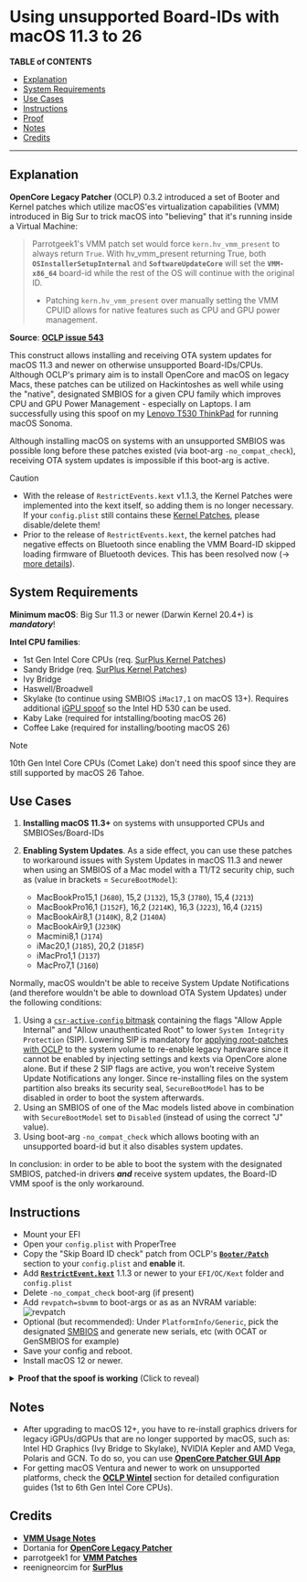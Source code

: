 # Using unsupported Board-IDs with macOS 11.3 to 26

**TABLE of CONTENTS**

- [Explanation](#explanation)
- [System Requirements](#system-requirements)
- [Use Cases](#use-cases)
- [Instructions](#instructions)
- [Proof](#proof)
- [Notes](#notes)
- [Credits](#credits)

---

## Explanation
**OpenCore Legacy Patcher** (OCLP) 0.3.2 introduced a set of Booter and Kernel patches which utilize macOS'es virtualization capabilities (VMM) introduced in Big Sur to trick macOS into "believing" that it's running inside a Virtual Machine:

> Parrotgeek1's VMM patch set would force `kern.hv_vmm_present` to always return `True`. With hv_vmm_present returning True, both **`OSInstallerSetupInternal`** and **`SoftwareUpdateCore`** will set the **`VMM-x86_64`** board-id while the rest of the OS will continue with the original ID.
>
> - Patching `kern.hv_vmm_present` over manually setting the VMM CPUID allows for native features such as CPU and GPU power management.

**Source**: [**OCLP issue 543**](https://github.com/dortania/OpenCore-Legacy-Patcher/issues/543)

This construct allows installing and receiving OTA system updates for macOS 11.3 and newer on otherwise unsupported Board-IDs/CPUs. Although OCLP's primary aim is to install OpenCore and macOS on legacy Macs, these patches can be utilized on Hackintoshes as well while using the "native", designated SMBIOS for a given CPU family which improves CPU and GPU Power Management - especially on Laptops. I am successfully using this spoof on my [Lenovo T530 ThinkPad](https://github.com/5T33Z0/Lenovo-T530-Hackinosh-OpenCore) for running macOS Sonoma.

Although installing macOS on systems with an unsupported SMBIOS was possible long before these patches existed (via boot-arg `-no_compat_check`), receiving OTA system updates is impossible if this boot-arg is active.

> [!CAUTION]
>
> - With the release of `RestrictEvents.kext` v1.1.3, the Kernel Patches were implemented into the kext itself, so adding them is no longer necessary. If your `config.plist` still contains these [Kernel Patches](https://github.com/dortania/OpenCore-Legacy-Patcher/blob/main/payloads/Config/config.plist#L2163-L2282), please disable/delete them! 
> - Prior to the release of `RestrictEvents.kext`, the kernel patches had negative effects on Bluetooth since enabling the VMM Board-ID skipped loading firmware of Bluetooth devices. This has been resolved now (&rarr; [more details](https://github.com/dortania/OpenCore-Legacy-Patcher/issues/1076)).

## System Requirements
**Minimum macOS**: Big Sur 11.3 or newer (Darwin Kernel 20.4+) is ***mandatory***!

**Intel CPU families**:

- 1st Gen Intel Core CPUs (req. [SurPlus Kernel Patches](https://github.com/dortania/OpenCore-Legacy-Patcher/blob/main/payloads/Config/config.plist#L2103-L2162))
- Sandy Bridge (req. [SurPlus Kernel Patches](https://github.com/dortania/OpenCore-Legacy-Patcher/blob/main/payloads/Config/config.plist#L2103-L2162))
- Ivy Bridge
- Haswell/Broadwell
- Skylake (to continue using SMBIOS `iMac17,1` on macOS 13+). Requires additional [iGPU spoof](https://github.com/5T33Z0/OC-Little-Translated/tree/main/11_Graphics/iGPU/Skylake_Spoofing_macOS13) so the Intel HD 530 can be used.
- Kaby Lake (required for intstalling/booting macOS 26)
- Coffee Lake (required for installing/booting macOS 26)

> [!NOTE]
>
> 10th Gen Intel Core CPUs (Comet Lake) don't need this spoof since they are still supported by macOS 26 Tahoe.

## Use Cases
1. **Installing macOS 11.3+** on systems with unsupported CPUs and SMBIOSes/Board-IDs
2. **Enabling System Updates**. As a side effect, you can use these patches to workaround issues with System Updates in macOS 11.3 and newer when using an SMBIOS of a Mac model with a T1/T2 security chip, such as (value in brackets = `SecureBootModel`):

	- MacBookPro15,1 (`J680`), 15,2 (`J132`), 15,3 (`J780`), 15,4 (`J213`)
	- MacBookPro16,1 (`J152F`), 16,2 (`J214K`), 16,3 (`J223`), 16,4 (`J215`)
	- MacBookAir8,1 (`J140K`), 8,2 (`J140A`)
	- MacBookAir9,1 (`J230K`)
	- Macmini8,1 (`J174`)
	- iMac20,1 (`J185`), 20,2 (`J185F`)
	- iMacPro1,1 (`J137`)
	- MacPro7,1 (`J160`)

Normally, macOS wouldn't be able to receive System Update Notifications (and therefore wouldn't be able to download OTA System Updates) under the following conditions:

1. Using a [`csr-active-config` bitmask](/Content/B_OC_Calculators/SIP_Flags_Explained.md) containing the flags "Allow Apple Internal" and "Allow unauthenticated Root" to lower `System Integrity Protection` (SIP). Lowering SIP is mandatory for [applying root-patches with OCLP](https://dortania.github.io/OpenCore-Legacy-Patcher/PATCHEXPLAIN.html#on-disk-patches) to the system volume to re-enable legacy hardware since it cannot be enabled by injecting settings and kexts via OpenCore alone alone. But if these 2 SIP flags are active, you won't receive System Update Notifications any longer. Since re-installing files on the system partition also breaks its security seal, `SecureBootModel` has to be disabled in order to boot the system afterwards.
2. Using an SMBIOS of one of the Mac models listed above in combination with `SecureBootModel` set to `Disabled` (instead of using the correct "J" value).
3. Using boot-arg `-no_compat_check` which allows booting with an unsupported board-id but it also disables system updates.

In conclusion: in order to be able to boot the system with the designated SMBIOS, patched-in drivers ***and*** receive system updates, the Board-ID VMM spoof is the only workaround.
	
## Instructions
- Mount your EFI
- Open your `config.plist` with ProperTree
- Copy the "Skip Board ID check" patch from OCLP's [**`Booter/Patch`**](https://github.com/dortania/OpenCore-Legacy-Patcher/blob/main/payloads/Config/config.plist#L220-L243) section to your `config.plist` and **enable** it. 
- Add [**`RestrictEvent.kext`**](https://github.com/acidanthera/RestrictEvents/releases) 1.1.3 or newer to your `EFI/OC/Kext` folder and `config.plist`
- Delete `-no_compat_check` boot-arg (if present)
- Add `revpatch=sbvmm` to boot-args or as as an NVRAM variable: <br> ![revpatch](https://github.com/5T33Z0/OC-Little-Translated/assets/76865553/a1ee759c-ced4-4669-97b4-9be8833fe57b)
- Optional (but recommended): Under `PlatformInfo/Generic`, pick the designated [SMBIOS](/Content/14_OCLP_Wintel/CPU_to_SMBIOS.md) and generate new serials, etc (with OCAT or GenSMBIOS for example) 
- Save your config and reboot.
- Install macOS 12 or newer.

<details>
<summary><strong>Proof that the spoof is working</strong> (Click to reveal)</summary>

## Proof
I tested the Board-id vmm spoof on my Lenovo T530 Notebook (Ivy Bridge), using the `MacBookPro10,1` SMBIOS, which is officially not compatible with macOS Monterey. After rebooting, the system started without using `-no_compat_check` boot-arg, as you can see here:

![Proof01](https://user-images.githubusercontent.com/76865553/139529766-87daac84-126e-4dfc-ac1d-37e4730e0bbf.png)

Terminal shows the currently used Board-ID which belongs to the `MacBookPro10,1` SMBIOS as you can see in Clover Configurator. Usually, running macOS 12+ would require SMBIOS `MacBookPro11,4` which uses a different Board-ID:

![boardid](https://github.com/5T33Z0/OC-Little-Translated/assets/76865553/79e6ae79-5c4b-4a41-b84e-29e4ac2d78b3)

Next, I checked for updates and was offered macOS 12.1 beta:

![Proof03](https://user-images.githubusercontent.com/76865553/139529788-d8ca770e-f8c2-49a8-a44e-908137f5e45c.png)
  
Which I installed…
  
![Proof04](https://user-images.githubusercontent.com/76865553/139529792-d92e52d3-5f91-4044-b788-730d603327b3.png)

Installation went smoothly and macOS 12.1 booted without issues:

![About](https://user-images.githubusercontent.com/76865553/139529802-3ea61297-7c7b-4369-8c21-4160b437f1a6.png)
</details>

## Notes
- After upgrading to macOS 12+, you have to re-install graphics drivers for legacy iGPUs/dGPUs that are no longer supported by macOS, such as: Intel HD Graphics (Ivy Bridge to Skylake), NVIDIA Kepler and AMD Vega, Polaris and GCN. To do so, you can use [**OpenCore Patcher GUI App**](https://github.com/dortania/OpenCore-Legacy-Patcher/releases)
- For getting macOS Ventura and newer to work on unsupported platforms, check the [**OCLP Wintel**](/Content/14_OCLP_Wintel/README.md) section for detailed configuration guides (1st to 6th Gen Intel Core CPUs).

## Credits
- [**VMM Usage Notes**](https://github.com/dortania/OpenCore-Legacy-Patcher/issues/543#issuecomment-953441283)
- Dortania for [**OpenCore Legacy Patcher**](https://github.com/dortania/OpenCore-Legacy-Patcher)
- parrotgeek1 for [**VMM Patches**](https://github.com/dortania/OpenCore-Legacy-Patcher/blob/4a8f61a01da72b38a4b2250386cc4b497a31a839/payloads/Config/config.plist#L1222-L1281)
- reenigneorcim for [**SurPlus**](https://github.com/reenigneorcim/SurPlus)
